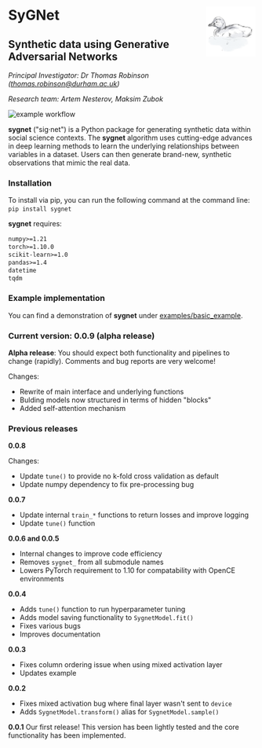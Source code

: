 # SyGNet<img src="sygnet.png" alt="SyGNet Mascot" align="right" width="20%" /></a>

## **Sy**nthetic data using **G**enerative Adversarial **Net**works

*Principal Investigator: Dr Thomas Robinson (thomas.robinson@durham.ac.uk)*

*Research team: Artem Nesterov, Maksim Zubok*

![example workflow](https://github.com/tsrobinson/SyGNet/actions/workflows/python-app.yml/badge.svg)

**sygnet** ("sig·net") is a Python package for generating 
synthetic data within 
social science contexts. The **sygnet** algorithm uses cutting-edge advances in deep learning methods to learn the underlying relationships between variables in a dataset. Users can then generate brand-new, synthetic observations that mimic the real data.

### Installation
To install via pip, you can run the following command at the command line:
`pip install sygnet`

**sygnet** requires:
    
    numpy>=1.21
    torch>=1.10.0
    scikit-learn>=1.0
    pandas>=1.4
    datetime
    tqdm

### Example implementation

You can find a demonstration of **sygnet** under [examples/basic_example](examples/basic_example.ipynb).

### Current version: 0.0.9 (alpha release)

**Alpha release**: You should expect both functionality and pipelines to change (rapidly). Comments and bug reports are very welcome!

Changes:

* Rewrite of main interface and underlying functions
* Bulding models now structured in terms of hidden "blocks"
* Added self-attention mechanism

### Previous releases

**0.0.8**

Changes:

* Update `tune()` to provide no k-fold cross validation as default
* Update numpy dependency to fix pre-processing bug

**0.0.7**
* Update internal `train_*` functions to return losses and improve logging
* Update `tune()` function

**0.0.6 and 0.0.5**
* Internal changes to improve code efficiency
* Removes `sygnet_` from all submodule names
* Lowers PyTorch requirement to 1.10 for compatability with OpenCE environments

**0.0.4**
* Adds `tune()` function to run hyperparameter tuning
* Adds model saving functionality to `SygnetModel.fit()`
* Fixes various bugs
* Improves documentation

**0.0.3**
* Fixes column ordering issue when using mixed activation layer
* Updates example

**0.0.2**
* Fixes mixed activation bug where final layer wasn't sent to `device`
* Adds `SygnetModel.transform()` alias for `SygnetModel.sample()`

**0.0.1**
Our first release! This version has been lightly tested and the core functionality has been implemented. 
